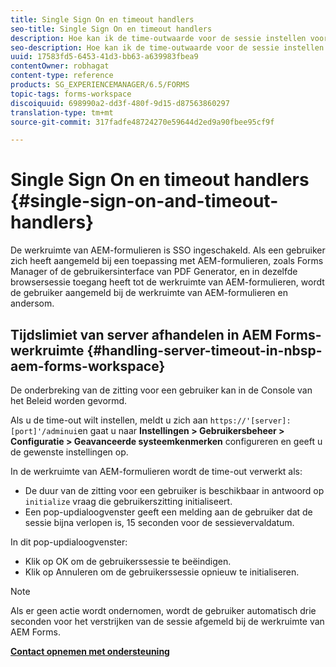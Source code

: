 ```yaml
---
title: Single Sign On en timeout handlers
seo-title: Single Sign On en timeout handlers
description: Hoe kan ik de time-outwaarde voor de sessie instellen voor de werkruimte van AEM Forms.
seo-description: Hoe kan ik de time-outwaarde voor de sessie instellen voor de werkruimte van AEM Forms.
uuid: 17583fd5-6453-41d3-bb63-a639983fbea9
contentOwner: robhagat
content-type: reference
products: SG_EXPERIENCEMANAGER/6.5/FORMS
topic-tags: forms-workspace
discoiquuid: 698990a2-dd3f-480f-9d15-d87563860297
translation-type: tm+mt
source-git-commit: 317fadfe48724270e59644d2ed9a90fbee95cf9f

---
```



# Single Sign On en timeout handlers {#single-sign-on-and-timeout-handlers}

De werkruimte van AEM-formulieren is SSO ingeschakeld. Als een gebruiker zich heeft aangemeld bij een toepassing met AEM-formulieren, zoals Forms Manager of de gebruikersinterface van PDF Generator, en in dezelfde browsersessie toegang heeft tot de werkruimte van AEM-formulieren, wordt de gebruiker aangemeld bij de werkruimte van AEM-formulieren en andersom.

## Tijdslimiet van server afhandelen in AEM Forms-werkruimte {#handling-server-timeout-in-nbsp-aem-forms-workspace}

De onderbreking van de zitting voor een gebruiker kan in de Console van het Beleid worden gevormd.

Als u de time-out wilt instellen, meldt u zich aan `https://'[server]:[port]'/adminui`en gaat u naar **Instellingen > Gebruikersbeheer > Configuratie > Geavanceerde systeemkenmerken** configureren en geeft u de gewenste instellingen op.

In de werkruimte van AEM-formulieren wordt de time-out verwerkt als:

* De duur van de zitting voor een gebruiker is beschikbaar in antwoord op `initialize` vraag die gebruikerszitting initialiseert.
* Een pop-updialoogvenster geeft een melding aan de gebruiker dat de sessie bijna verlopen is, 15 seconden voor de sessievervaldatum.

In dit pop-updialoogvenster:

* Klik op OK om de gebruikerssessie te beëindigen.
* Klik op Annuleren om de gebruikerssessie opnieuw te initialiseren.

>[!NOTE]
>
>Als er geen actie wordt ondernomen, wordt de gebruiker automatisch drie seconden voor het verstrijken van de sessie afgemeld bij de werkruimte van AEM Forms.

**[Contact opnemen met ondersteuning](https://www.adobe.com/account/sign-in.supportportal.html)**
